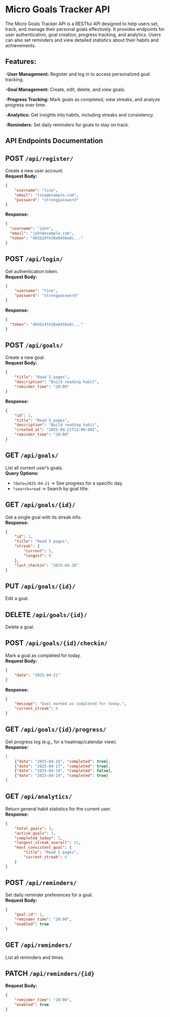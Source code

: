#  Micro Goals Tracker API

The Micro Goals Tracker API is a RESTful API designed to help users set, track, and manage their personal goals effectively. It provides endpoints for user authentication, goal creation, progress tracking, and analytics. Users can also set reminders and view detailed statistics about their habits and achievements.

## Features:
-**User Management:** Register and log in to access personalized goal tracking.

-**Goal Management:** Create, edit, delete, and view goals.

-**Progress Tracking:** Mark goals as completed, view streaks, and analyze progress over time.

-**Analytics:** Get insights into habits, including streaks and consistency.

-**Reminders:** Set daily reminders for goals to stay on track.

## API Endpoints Documentation

## POST `/api/register/`
Create a new user account.  
**Request Body:**
```json
{
    "username": "tina",
    "email": "tina@example.com",
    "password": "strongpassword"
}
```
**Response:**
```json
{
  "username": "john",
  "email": "john@example.com",
  "token": "d65b24fe38a0456a8c..."
}
```


## POST `/api/login/`
Get authentication token.  
**Request Body:**
```json
{
    "username": "tina",
    "password": "strongpassword"
}
```
**Response:**
```json
{
  "token": "d65b24fe38a0456a8c..."
}
```


## POST `/api/goals/`
Create a new goal.  
**Request Body:**
```json
{
    "title": "Read 5 pages",
    "description": "Build reading habit",
    "reminder_time": "20:00"
}
```
**Response:**
```json
{
    "id": 1,
    "title": "Read 5 pages",
    "description": "Build reading habit",
    "created_at": "2025-04-21T13:00:00Z",
    "reminder_time": "20:00"
}
```



## GET `/api/goals/`
List all current user’s goals.  
**Query Options:**
- `?date=2025-04-21` → See progress for a specific day.  
- `?search=read` → Search by goal title.



## GET `/api/goals/{id}/`
Get a single goal with its streak info.  
**Response:**
```json
{
    "id": 1,
    "title": "Read 5 pages",
    "streak": {
        "current": 5,
        "longest": 9
    },
    "last_checkin": "2025-04-20"
}
```



## PUT `/api/goals/{id}/`
Edit a goal.



## DELETE `/api/goals/{id}/`
Delete a goal.



## POST `/api/goals/{id}/checkin/`
Mark a goal as completed for today.  
**Request Body:**
```json
{
    "date": "2025-04-21"
}
```
**Response:**
```json
{
    "message": "Goal marked as completed for today.",
    "current_streak": 6
}
```



## GET `/api/goals/{id}/progress/`
Get progress log (e.g., for a heatmap/calendar view).  
**Response:**
```json
[
    {"date": "2025-04-16", "completed": true},
    {"date": "2025-04-17", "completed": true},
    {"date": "2025-04-18", "completed": false},
    {"date": "2025-04-19", "completed": true}
]
```



## GET `/api/analytics/`
Return general habit statistics for the current user.  
**Response:**
```json
{
    "total_goals": 3,
    "active_goals": 3,
    "completed_today": 2,
    "longest_streak_overall": 11,
    "most_consistent_goal": {
        "title": "Read 5 pages",
        "current_streak": 6
    }
}
```



## POST `/api/reminders/`
Set daily reminder preferences for a goal.  
**Request Body:**
```json
{
    "goal_id": 1,
    "reminder_time": "20:00",
    "enabled": true
}
```



## GET `/api/reminders/`
List all reminders and times.  

## PATCH `/api/reminders/{id}`
**Request Body:**
```json
{
    "reminder_time": "20:00",
    "enabled": true
}
```